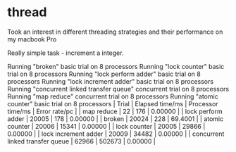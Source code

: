 # thread
Took an interest in different threading strategies and their performance on my macbook Pro

Really simple task - increment a integer.

Running "broken" basic trial on 8 processors
Running "lock counter" basic trial on 8 processors
Running "lock perform adder" basic trial on 8 processors
Running "lock increment adder" basic trial on 8 processors
Running "concurrent linked transfer queue" concurrent trial on 8 processors
Running "map reduce" concurrent trial on 8 processors
Running "atomic counter" basic trial on 8 processors
| Trial                             | Elapsed time/ms | Processor time/ms | Error rate/pc |
|                        map reduce |              22 |               176 |   0.00000     |
|                lock perform adder |           20005 |               178 |   0.00000     |
|                            broken |           20024 |               228 |   69.4001     |
|                    atomic counter |           20006 |             15341 |   0.00000     |
|                      lock counter |           20005 |             29866 |   0.00000     |
|              lock increment adder |           20009 |             34482 |   0.00000     |
|  concurrent linked transfer queue |           62966 |            502673 |   0.00000     |
